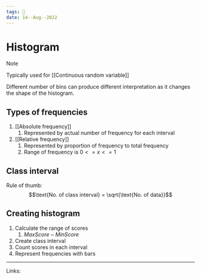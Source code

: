 ```yaml
---
tags: 🌱
date: 14--Aug--2022
---
```


# Histogram

> [!Note]
> Typically used for [[Continuous random variable]]

Different number of bins can produce different interpretation as it changes the shape of the histogram.

## Types of frequencies

1. [[Absolute frequency]]
    1. Represented by actual number of frequency for each interval
2. [[Relative frequency]]
    1. Represented by proportion of frequency to total frequency
    2. Range of frequency is $0<=x<=1$

## Class interval

Rule of thumb:
$$\text{No. of class interval} = \sqrt{\text{No. of data}}$$

## Creating histogram

1. Calculate the range of scores
    1. $MaxScore - MinScore$
2. Create class interval
3. Count scores in each interval
4. Represent frequencies with bars

---
Links: 